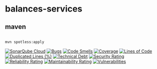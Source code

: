 # balances-services

## maven

```bash

mvn spotless:apply
```
[![SonarQube Cloud](https://sonarcloud.io/images/project_badges/sonarcloud-light.svg)](https://sonarcloud.io/summary/new_code?id=rock-hu_balances-services)
[![Bugs](https://sonarcloud.io/api/project_badges/measure?project=rock-hu_balances-services&metric=bugs)](https://sonarcloud.io/summary/new_code?id=rock-hu_balances-services)
[![Code Smells](https://sonarcloud.io/api/project_badges/measure?project=rock-hu_balances-services&metric=code_smells)](https://sonarcloud.io/summary/new_code?id=rock-hu_balances-services)
[![Coverage](https://sonarcloud.io/api/project_badges/measure?project=rock-hu_balances-services&metric=coverage)](https://sonarcloud.io/summary/new_code?id=rock-hu_balances-services)
[![Lines of Code](https://sonarcloud.io/api/project_badges/measure?project=rock-hu_balances-services&metric=ncloc)](https://sonarcloud.io/summary/new_code?id=rock-hu_balances-services)
[![Duplicated Lines (%)](https://sonarcloud.io/api/project_badges/measure?project=rock-hu_balances-services&metric=duplicated_lines_density)](https://sonarcloud.io/summary/new_code?id=rock-hu_balances-services)
[![Technical Debt](https://sonarcloud.io/api/project_badges/measure?project=rock-hu_balances-services&metric=sqale_index)](https://sonarcloud.io/summary/new_code?id=rock-hu_balances-services)
[![Security Rating](https://sonarcloud.io/api/project_badges/measure?project=rock-hu_balances-services&metric=security_rating)](https://sonarcloud.io/summary/new_code?id=rock-hu_balances-services)
[![Reliability Rating](https://sonarcloud.io/api/project_badges/measure?project=rock-hu_balances-services&metric=reliability_rating)](https://sonarcloud.io/summary/new_code?id=rock-hu_balances-services)
[![Maintainability Rating](https://sonarcloud.io/api/project_badges/measure?project=rock-hu_balances-services&metric=sqale_rating)](https://sonarcloud.io/summary/new_code?id=rock-hu_balances-services)
[![Vulnerabilities](https://sonarcloud.io/api/project_badges/measure?project=rock-hu_balances-services&metric=vulnerabilities)](https://sonarcloud.io/summary/new_code?id=rock-hu_balances-services)
